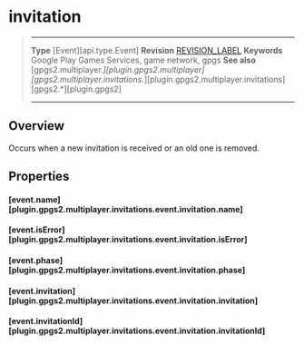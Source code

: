 # invitation

> --------------------- ------------------------------------------------------------------------------------------
> __Type__              [Event][api.type.Event]
> __Revision__          [REVISION_LABEL](REVISION_URL)
> __Keywords__          Google Play Games Services, game network, gpgs
> __See also__          [gpgs2.multiplayer.*][plugin.gpgs2.multiplayer]
>                       [gpgs2.multiplayer.invitations.*][plugin.gpgs2.multiplayer.invitations]
>                       [gpgs2.*][plugin.gpgs2]
> --------------------- ------------------------------------------------------------------------------------------

## Overview

Occurs when a new invitation is received or an old one is removed.

## Properties

#### [event.name][plugin.gpgs2.multiplayer.invitations.event.invitation.name]

#### [event.isError][plugin.gpgs2.multiplayer.invitations.event.invitation.isError]

#### [event.phase][plugin.gpgs2.multiplayer.invitations.event.invitation.phase]

#### [event.invitation][plugin.gpgs2.multiplayer.invitations.event.invitation.invitation]

#### [event.invitationId][plugin.gpgs2.multiplayer.invitations.event.invitation.invitationId]